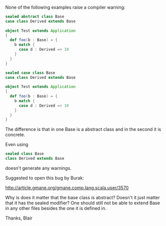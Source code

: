 None of the following examples raise a compiler warning:

```scala
sealed abstract class Base 
case class Derived extends Base 
 
object Test extends Application 
{ 
  def foo(b : Base) = { 
    b match { 
      case d : Derived => 10 
    } 
  } 
} 
```

```scala
sealed case class Base 
case class Derived extends Base 
 
object Test extends Application 
{ 
  def foo(b : Base) = { 
    b match { 
      case d : Derived => 10 
    } 
  } 
} 
```

The difference is that in one Base is a abstract class and in the second it is
concrete.

Even using

```scala
sealed class Base 
class Derived extends Base 
```

doesn't generate any warnings.

Suggested to open this bug by Burak:

http://article.gmane.org/gmane.comp.lang.scala.user/3570


Why is does it matter that the base class is abstract?  Doesn't it just matter that it has
the sealed modifier?  One should still not be able to extend Base in any other files
besides the one it is defined in.

Thanks,
Blair
